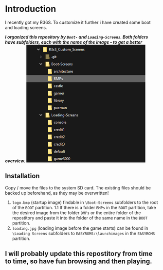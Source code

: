 # Introduction
I recently got my R36S.
To customize it further i have created some boot and loading screens.

***I organized this repository by `Boot-` and `Loading-Screens`.
Both folders have subfolders, each with the name of the image - to get a better overview.***
[![treeview](https://github.com/TueftelTyp/R3xS_Custom_Screens/blob/main/treeview.png?raw=true "treeview")](https://github.com/TueftelTyp/R3xS_Custom_Screens/blob/main/treeview.png?raw=true "treeview")
## Installation
Copy / move the files to the system SD card.
The existing files should be backed up beforehand, as they may be overwritten!

1. `logo.bmp` (startup image) findable in `\Boot-Screens` subfolders
	to the root of the `BOOT` partition.
1.1 If there is a folder `BMPs` in the `BOOT` partition, 
	take the desired image from the folder `BMPs` or the entire folder of the repostitory and paste it into the folder of the same name in the `BOOT` partition.
2. `loading.jpg` (loading image before the game starts) can be found in `\Loading Screens` subfolders 
	to `EASYROMS:\launchimages` in the `EASYROMS` partition.

## I will probably update this repostitory from time to time, so have fun browsing and then playing.